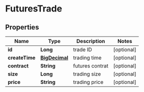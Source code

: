 
# FuturesTrade

## Properties
Name | Type | Description | Notes
------------ | ------------- | ------------- | -------------
**id** | **Long** | trade ID |  [optional]
**createTime** | [**BigDecimal**](BigDecimal.md) | trading time |  [optional]
**contract** | **String** | futures contrat |  [optional]
**size** | **Long** | trading size |  [optional]
**price** | **String** | trading price |  [optional]



